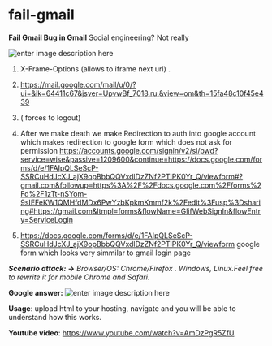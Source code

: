 
# fail-gmail

**Fail Gmail Bug in Gmail**
Social engineering? Not really 

![enter image description here](https://preview.ibb.co/b4CrAz/153490985371618984.jpg)

1.  X-Frame-Options (allows to iframe next url) .

2. https://mail.google.com/mail/u/0/?ui=&ik=64411c67&jsver=UpvwBf_7018.ru.&view=om&th=15fa48c10f45e439
3.  ( forces to logout) 

4. After we make death we make Redirection to auth into google account which makes redirection to google form which does not ask for permission
https://accounts.google.com/signin/v2/sl/pwd?service=wise&passive=1209600&continue=https://docs.google.com/forms/d/e/1FAIpQLSeScP-SSRCuHdJcXJ_ajX9opBbbQQVxdlDzZNf2PTlPK0Yr_Q/viewform#?gmail.com&followup=https%3A%2F%2Fdocs.google.com%2Fforms%2Fd%2F1zTt-nSYom-9sIEFeKW1QMHfdMDx6PwYzbKpkmKmmf2k%2Fedit%3Fusp%3Dsharing#https://gmail.com&ltmpl=forms&flowName=GlifWebSignIn&flowEntry=ServiceLogin


5. https://docs.google.com/forms/d/e/1FAIpQLSeScP-SSRCuHdJcXJ_ajX9opBbbQQVxdlDzZNf2PTlPK0Yr_Q/viewform google form which looks very simmilar to gmail login page

***Scenario attack: ->*** 
*Browser/OS: Chrome/Firefox . Windows, Linux.Feel free to rewrite it for mobile Chrome and Safari.*

**Google answer:**
![enter image description here](https://s22.postimg.cc/vo0zthp5t/2018-08-22_6.44.50.png)

**Usage**: upload html to your hosting, navigate and you will be able to understand how this works.

**Youtube video**:
https://www.youtube.com/watch?v=AmDzPgR5ZfU

